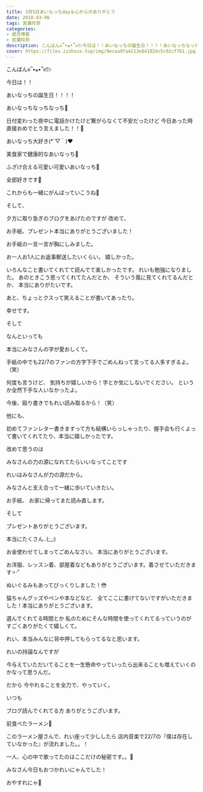 ```yaml
---
title: 3月5日あいなっちday＆心からのありがとう
date: 2018-03-06
tags: 宮瀬玲奈
categories: 
- 成员博客
- 宮瀬玲奈
description: こんばんฅ՞•ﻌ•՞ฅﾜﾝ今日は！！あいなっちの誕生日！！！！あいなっちなっちなっち💓日付変わった夜中に電話かけたけど繋がらなくて不安だった...
cover: https://files.zzzhxxx.top/img/9ecaa97a4213e841024c5c02cf761.jpg 
---
```





こんばんฅ՞•ﻌ•՞ฅﾜﾝ







今日は！！







あいなっちの誕生日！！！！







あいなっちなっちなっち💓





日付変わった夜中に電話かけたけど繋がらなくて不安だったけど
今日あった時直接おめでとう言えました！！💓









あいなっち大好き(*´▽｀)❤︎






美食家で健康的なあいなっち💓

ふざけ合える可愛い可愛いあいなっち💓








全部好きです💓






これからも一緒にがんばっていこうね💓










そして、



夕方に取り急ぎのブログをあげたのですが
改めて、

お手紙、プレゼント本当にありがとうございました！












お手紙の一言一言が胸にしみました。






お一人お1人にお返事郵送したいくらい。
嬉しかった。




いろんなこと書いてくれてて読んでて楽しかったです。
れいも勉強になりました。
あのときこう思ってくれてたんだとか、
そういう風に見てくれてるんだとか、
本当にありがたいです。

あと、ちょっとクスって笑えることが書いてあったり。






幸せです。












そして


なんといっても

本当にみなさんの字が愛おしくて。







手紙の中でも22/7のファンの方字下手でごめんねって言ってる人多すぎるよ。（笑）



何度も言うけど、
気持ちが嬉しいから！字とか気にしないでください。
というか全然下手な人いなかったよ。



今後、殴り書きでもれい読み取るから！（笑）









他にも、

初めてファンレター書きますって方も結構いらっしゃったり、握手会も行くよって書いてくれてたり、本当に嬉しかったです。








改めて思うのは




みなさんの力の源になれてたらいいなってことです










れいはみなさんが力の源だから。 













みなさんと支え合って一緒に歩いていきたい。










お手紙、
お家に帰ってまた読み直します。













そして

プレゼントありがとうございます。


本当にたくさん..(;_;)


お金使わせてしまってごめんなさい。
本当にありがとうございます。


お洋服、レッスン着、部屋着などもありがとうございます。着させていただきます✧‧˚

ぬいぐるみもあってびっくりしました！😳

猫ちゃんグッズやペンや本などなど、
全てここに書けてないですがいただきました！本当にありがとうございます。



選んでくれてる時間とか
私のためにそんな時間を使ってくれてるっていうのが
すごくありがたくて嬉しくて。














れい、本当みんなに背中押してもらってるなと思います。














れいの持論なんですが



今与えていただいてることを一生懸命やっていったら出来ることも増えていくのかなって思うんだ。




だから
今やれることを全力で、やっていく。










いつも



ブログ読んでくれてる方
ありがとうございます。






前食べたラーメン🍜





このラーメン屋さんで、れい座って少ししたら
店内音楽で22/7の『僕は存在していなかった』が流れました。。！

一人、心の中で歌ってたのはここだけの秘密です。。💓





みなさん今日もおつかれいにゃんでした！

おやすれにゃ💓


